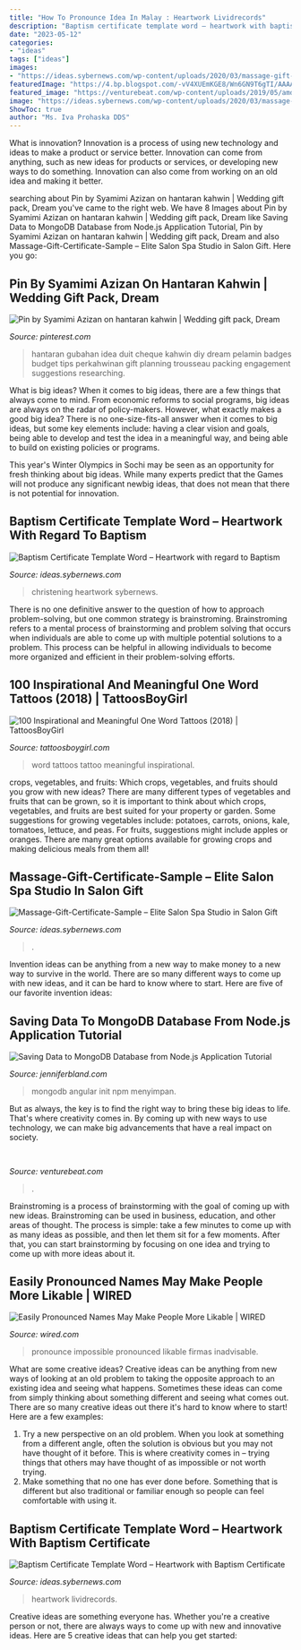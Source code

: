 ```yaml
---
title: "How To Pronounce Idea In Malay : Heartwork Lividrecords"
description: "Baptism certificate template word – heartwork with baptism certificate"
date: "2023-05-12"
categories:
- "ideas"
tags: ["ideas"]
images:
- "https://ideas.sybernews.com/wp-content/uploads/2020/03/massage-gift-certificate-sample-elite-salon-spa-studio-in-salon-gift-certificate-template-1536x768.png"
featuredImage: "https://4.bp.blogspot.com/-vV4XUEmKGE8/Wn6GN9T6gTI/AAAAAAAAM9Y/3HbrWQHSeroPo6_5RpqE3PqF-Hb2JbQRgCLcBGAs/s1600/one%2Bword%2Binspirational%2Btattoos.JPG"
featured_image: "https://venturebeat.com/wp-content/uploads/2019/05/amd-ryzen-third-generation.jpg"
image: "https://ideas.sybernews.com/wp-content/uploads/2020/03/massage-gift-certificate-sample-elite-salon-spa-studio-in-salon-gift-certificate-template-1536x768.png"
ShowToc: true
author: "Ms. Iva Prohaska DDS"
---
```



What is innovation?
Innovation is a process of using new technology and ideas to make a product or service better. Innovation can come from anything, such as new ideas for products or services, or developing new ways to do something. Innovation can also come from working on an old idea and making it better.

	

		
searching about Pin by Syamimi Azizan on hantaran kahwin | Wedding gift pack, Dream you've came to the right web. We have 8 Images about Pin by Syamimi Azizan on hantaran kahwin | Wedding gift pack, Dream like Saving Data to MongoDB Database from Node.js Application Tutorial, Pin by Syamimi Azizan on hantaran kahwin | Wedding gift pack, Dream and also Massage-Gift-Certificate-Sample – Elite Salon Spa Studio in Salon Gift. Here you go:
		
    
## Pin By Syamimi Azizan On Hantaran Kahwin | Wedding Gift Pack, Dream

<img loading=lazy src="https://i.pinimg.com/originals/d8/60/fe/d860fe0a36e20c02b454c347547ee75e.jpg" onerror="this.onerror=null;this.src='https://tse4.mm.bing.net/th?id=OIP.h-SeG9_kViGyJkOs9G6LIAAAAA&amp;pid=15.1';" alt="Pin by Syamimi Azizan on hantaran kahwin | Wedding gift pack, Dream">

_Source: pinterest.com_

>hantaran gubahan idea duit cheque kahwin diy dream pelamin badges budget tips perkahwinan gift planning trousseau packing engagement suggestions researching. 

	

What is big ideas?
When it comes to big ideas, there are a few things that always come to mind. From economic reforms to social programs, big ideas are always on the radar of policy-makers. However, what exactly makes a good big idea?
There is no one-size-fits-all answer when it comes to big ideas, but some key elements include: having a clear vision and goals, being able to develop and test the idea in a meaningful way, and being able to build on existing policies or programs.

This year's Winter Olympics in Sochi may be seen as an opportunity for fresh thinking about big ideas. While many experts predict that the Games will not produce any significant newbig ideas, that does not mean that there is not potential for innovation.

    
## Baptism Certificate Template Word – Heartwork With Regard To Baptism

<img loading=lazy src="https://ideas.sybernews.com/wp-content/uploads/2020/03/baptism-certificate-template-word-heartwork-with-regard-to-baptism-certificate-template-download-scaled.jpg" onerror="this.onerror=null;this.src='https://tse1.mm.bing.net/th?id=OIP.DDp6ZkYDleAjI_4QoUxehwHaLG&amp;pid=15.1';" alt="Baptism Certificate Template Word – Heartwork with regard to Baptism">

_Source: ideas.sybernews.com_

>christening heartwork sybernews. 

	

There is no one definitive answer to the question of how to approach problem-solving, but one common strategy is brainstroming. Brainstroming refers to a mental process of brainstorming and problem solving that occurs when individuals are able to come up with multiple potential solutions to a problem. This process can be helpful in allowing individuals to become more organized and efficient in their problem-solving efforts.

    
## 100 Inspirational And Meaningful One Word Tattoos (2018) | TattoosBoyGirl

<img loading=lazy src="https://4.bp.blogspot.com/-vV4XUEmKGE8/Wn6GN9T6gTI/AAAAAAAAM9Y/3HbrWQHSeroPo6_5RpqE3PqF-Hb2JbQRgCLcBGAs/s1600/one%2Bword%2Binspirational%2Btattoos.JPG" onerror="this.onerror=null;this.src='https://tse1.mm.bing.net/th?id=OIP.cxW0i2-EDKtj1pStZOUbiQHaHH&amp;pid=15.1';" alt="100 Inspirational and Meaningful One Word Tattoos (2018) | TattoosBoyGirl">

_Source: tattoosboygirl.com_

>word tattoos tattoo meaningful inspirational. 

	

crops, vegetables, and fruits: Which crops, vegetables, and fruits should you grow with new ideas?
There are many different types of vegetables and fruits that can be grown, so it is important to think about which crops, vegetables, and fruits are best suited for your property or garden. Some suggestions for growing vegetables include: potatoes, carrots, onions, kale, tomatoes, lettuce, and peas. For fruits, suggestions might include apples or oranges. There are many great options available for growing crops and making delicious meals from them all!

    
## Massage-Gift-Certificate-Sample – Elite Salon Spa Studio In Salon Gift

<img loading=lazy src="https://ideas.sybernews.com/wp-content/uploads/2020/03/massage-gift-certificate-sample-elite-salon-spa-studio-in-salon-gift-certificate-template-1536x768.png" onerror="this.onerror=null;this.src='https://tse4.mm.bing.net/th?id=OIP.XYzlxzCXW_hoN6Wri4t45gHaDt&amp;pid=15.1';" alt="Massage-Gift-Certificate-Sample – Elite Salon Spa Studio in Salon Gift">

_Source: ideas.sybernews.com_

>. 

	

Invention ideas can be anything from a new way to make money to a new way to survive in the world. There are so many different ways to come up with new ideas, and it can be hard to know where to start. Here are five of our favorite invention ideas:

    
## Saving Data To MongoDB Database From Node.js Application Tutorial

<img loading=lazy src="https://i2.wp.com/www.jenniferbland.com/wp-content/uploads/Screen-Shot-2016-11-11-at-10.52.48-AM.png?w=1472&amp;ssl=1" onerror="this.onerror=null;this.src='https://tse2.mm.bing.net/th?id=OIP.GYLie69hdT4v16HcbKoM9QHaH4&amp;pid=15.1';" alt="Saving Data to MongoDB Database from Node.js Application Tutorial">

_Source: jenniferbland.com_

>mongodb angular init npm menyimpan. 

	

But as always, the key is to find the right way to bring these big ideas to life. That's where creativity comes in. By coming up with new ways to use technology, we can make big advancements that have a real impact on society.

    
## 

<img loading=lazy src="https://venturebeat.com/wp-content/uploads/2019/05/amd-ryzen-third-generation.jpg" onerror="this.onerror=null;this.src='https://tse1.mm.bing.net/th?id=OIP.11ghnT6m99Zk2gavAzErcQHaDt&amp;pid=15.1';" alt="">

_Source: venturebeat.com_

>. 

	

Brainstroming is a process of brainstorming with the goal of coming up with new ideas. Brainstroming can be used in business, education, and other areas of thought. The process is simple: take a few minutes to come up with as many ideas as possible, and then let them sit for a few moments. After that, you can start brainstorming by focusing on one idea and trying to come up with more ideas about it.

    
## Easily Pronounced Names May Make People More Likable | WIRED

<img loading=lazy src="https://www.wired.com/images_blogs/wiredscience/2012/02/hard-to-pronounce-names-dave-mosher.jpg" onerror="this.onerror=null;this.src='https://tse3.mm.bing.net/th?id=OIP.mRgIs1ZpZxr2jGspGzpewgHaEn&amp;pid=15.1';" alt="Easily Pronounced Names May Make People More Likable | WIRED">

_Source: wired.com_

>pronounce impossible pronounced likable firmas inadvisable. 

	

What are some creative ideas?
Creative ideas can be anything from new ways of looking at an old problem to taking the opposite approach to an existing idea and seeing what happens. Sometimes these ideas can come from simply thinking about something different and seeing what comes out. There are so many creative ideas out there it's hard to know where to start! Here are a few examples: 
1. Try a new perspective on an old problem. When you look at something from a different angle, often the solution is obvious but you may not have thought of it before. This is where creativity comes in – trying things that others may have thought of as impossible or not worth trying. 
2. Make something that no one has ever done before. Something that is different but also traditional or familiar enough so people can feel comfortable with using it.

    
## Baptism Certificate Template Word – Heartwork With Baptism Certificate

<img loading=lazy src="https://ideas.sybernews.com/wp-content/uploads/2020/03/baptism-certificate-template-word-heartwork-with-baptism-certificate-template-download.jpg" onerror="this.onerror=null;this.src='https://tse2.mm.bing.net/th?id=OIP.YNWjUhRW2rQl4zQrZDxAywHaHa&amp;pid=15.1';" alt="Baptism Certificate Template Word – Heartwork with Baptism Certificate">

_Source: ideas.sybernews.com_

>heartwork lividrecords. 

	

Creative ideas are something everyone has. Whether you're a creative person or not, there are always ways to come up with new and innovative ideas. Here are 5 creative ideas that can help you get started: 

